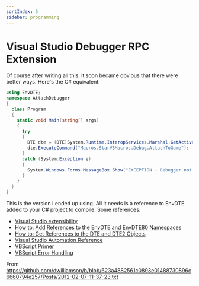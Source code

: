 ```yaml
---
sortIndex: 5
sidebar: programming
---
```


# Visual Studio Debugger RPC Extension

Of course after writing all this, it soon became obvious that there were better ways. Here's the C# equivalent:

```csharp
using EnvDTE;
namespace AttachDebugger
{
  class Program
  {
    static void Main(string[] args)
    {
      try
      {
        DTE dte = (DTE)System.Runtime.InteropServices.Marshal.GetActiveObject("VisualStudio.DTE.10.0");
        dte.ExecuteCommand("Macros.StarVSMacros.Debug.AttachToGame");
      }
      catch (System.Exception e)
      {
        System.Windows.Forms.MessageBox.Show("EXCEPTION - Debugger not available: " + e.Message);
      }
    }
  }
}
```

This is the version I ended up using. All it needs is a reference to EnvDTE added to your C# project to compile.
Some references:
- [Visual Studio extensibility](http://www.mztools.com/resources_vsnet_addins.aspx)
- [How to: Add References to the EnvDTE and EnvDTE80 Namespaces](http://msdn.microsoft.com/en-us/library/yf86a8ts(v=vs.80).aspx)
- [How to: Get References to the DTE and DTE2 Objects](http://msdn.microsoft.com/en-us/library/68shb4dw(v=vs.80).aspx)
- [Visual Studio Automation Reference](http://msdn.microsoft.com/en-US/library/ms228691(v=vs.80).aspx)
- [VBScript Primer](http://technet.microsoft.com/en-us/library/ee198896.aspx)
- [VBScript Error Handling](http://technet.microsoft.com/en-us/library/ee692852.aspx)

From <https://github.com/dwilliamson/b/blob/623a4882561c0893e01488730896c6660794e257/Posts/2012-02-07-11-37-23.txt>
